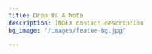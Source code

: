 ```yaml
---
title: Drop Us A Note
description: INDEX contact description
bg_image: "/images/featue-bg.jpg"

---
```

